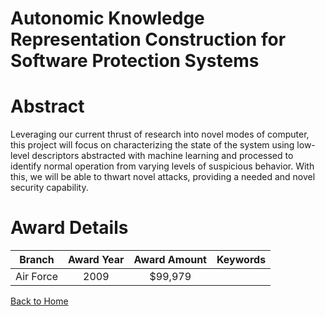 
Autonomic Knowledge Representation Construction for Software Protection Systems
===============================================================================

# Abstract


Leveraging our current thrust of research into novel modes of computer, this project will focus on characterizing the state of the system using low-level descriptors abstracted with machine learning and processed to identify normal operation from varying levels of suspicious behavior. With this, we will be able to thwart novel attacks, providing a needed and novel security capability.  

# Award Details

|Branch|Award Year|Award Amount|Keywords|
| :---: | :---: | :---: | :---: |
|Air Force|2009|$99,979||
  
  


[Back to Home](https://github.com/chrischow/dod_sbir_awards/Reports/JH/#2299)
